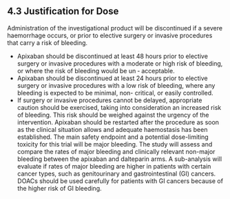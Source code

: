 ## 4.3 Justification for Dose

Administration  of  the  investigational  product  will  be  discontinued  if  a  severe  haemorrhage
occurs, or prior to elective surgery or invasive procedures that carry a risk of bleeding.
- Apixaban should be discontinued at least 48 hours prior to elective surgery or invasive
procedures with a moderate or high risk of bleeding, or where the risk of bleeding would be un
‐
acceptable.
- Apixaban should be discontinued at least 24 hours prior to elective surgery or invasive
procedures with a low risk of bleeding, where any bleeding is expected to be minimal, non-
critical, or easily controlled.
- If surgery or invasive procedures cannot be delayed, appropriate caution should be exercised,
taking into consideration an increased risk of bleeding. This risk should be weighed against the
urgency of the intervention. Apixaban should be restarted after the procedure as soon as the
clinical situation allows and adequate haemostasis has been established.
The main safety endpoint and a potential dose-limiting toxicity for this trial will be major bleeding.
The study will assess and compare the rates of major bleeding and clinically relevant non-major
bleeding between the apixaban and dalteparin arms. A sub-analysis will evaluate if rates of
major bleeding are higher in patients with certain cancer types, such as genitourinary and
gastrointestinal (GI) cancers. DOACs should be used carefully for patients with GI cancers
because of the higher risk of GI bleeding.